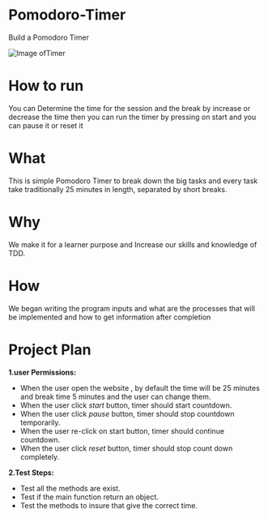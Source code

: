 # Pomodoro-Timer
Build a Pomodoro Timer

![Image ofTimer](https://scontent-fra3-1.xx.fbcdn.net/v/t34.0-12/16683419_770322053122958_1922983078_n.png?oh=fcb2f0e589984fffadd804a8fb5199ba&oe=589DFE23)

# How to run
You can Determine the time for the session and the break by increase or decrease the time then you can run the timer by pressing on start and you can pause it or reset it

# What
This is simple Pomodoro Timer to break down the big tasks and every task take traditionally 25 minutes in length, separated by short breaks.

# Why
We make it for a learner purpose and Increase our skills and knowledge of TDD.

# How
We began  writing the program inputs and what are the processes that will be implemented and how to get information after completion

# Project Plan

**1.user Permissions:**
 - When the user open the website , by default the time will be 25 minutes and break time 5 minutes and the user can change them.
 - When the user click *start* button, timer should start countdown.
 - When the user click *pause* button, timer should stop countdown temporarily.
 - When the user re-click on start button, timer should continue countdown.
 - When the user click *reset* button, timer should stop count down completely.


**2.Test Steps:**
 - Test all the methods are exist.
 - Test if the main function return an object.
 - Test the methods to insure that give the correct time.
